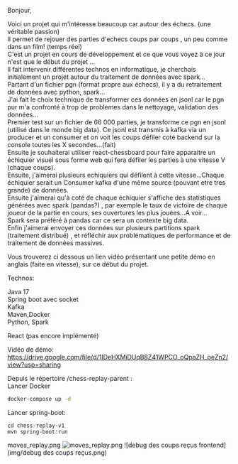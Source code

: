 Bonjour,

Voici un projet qui m'intéresse beaucoup car autour des échecs.  (une véritable passion)  
Il permet de rejouer des parties d'echecs coups par coups , un peu comme dans un film!  (temps réel)  
C'est un projet en cours de développement et ce que vous voyez à ce jour n'est que le début du projet ...   
Il fait intervenir différentes technos en informatique, je cherchais initialement un projet autour du traitement de données avec spark...    
Partant d'un fichier pgn (format propre aux échecs), il y a du retraitement de données avec python, spark...  
J'ai fait le choix technique de transformer ces données en jsonl car le pgn pur m'a confronté à trop de problemes dans le nettoyage, validation des données...  
Premier test sur un fichier de 66 000 parties, je transforme ce pgn en jsonl (utilisé dans le monde big data).
Ce jsonl est transmis à kafka via un producer et un consumer et on voit les coups défiler coté backend sur la console toutes les X secondes...(fait)  
Ensuite je souhaiterai utiliser react-chessboard pour faire apparaitre un échiquier visuel sous forme web qui fera défiler les parties à une vitesse V (chaque coups).   
Ensuite, j'aimerai plusieurs echiquiers qui défilent à cette vitesse...Chaque échiquier serait un Consumer kafka d'une même source (pouvant etre tres grande) de données.    
Ensuite j'aimerai qu'à coté de chaque échiquier s'affiche des statistiques générées avec spark (pandas?) , par exemple le taux de victoire de chaque joueur de la partie en cours, ses ouvertures les plus jouées...A voir...    
Spark sera préféré à pandas car ce sera un contexte big data.  
Enfin j'aimerai envoyer ces données sur plusieurs partitions spark (traitement distribué) , et réfléchir aux problématiques de performance et de traitement de données massives.

Vous trouverez ci dessous un lien vidéo présentant une petite démo en anglais (faite en vitesse), sur ce début du projet.

Technos:

Java 17  
Spring boot avec socket  
Kafka   
Maven,Docker   
Python, Spark   

React (pas encore implémenté)


Vidéo de démo:  
https://drive.google.com/file/d/1IDeHXMiDUqB8Z41WPCO_oQpaZH_oeZn2/view?usp=sharing

Depuis le répertoire /chess-replay-parent :  
Lancer Docker

```bash  
docker-compose up -d  
```
Lancer spring-boot:
```code   
cd chess-replay-v1
mvn spring-boot:run
```

moves_replay.png
![moves_replay.png](img/moves_replay.png)
![debug des coups reçus frontend](img/debug des coups reçus.png) 



